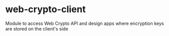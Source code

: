 # web-crypto-client

Module to access Web Crypto API and design apps where encryption keys are stored on the client's side
